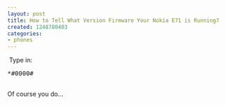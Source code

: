 ```yaml
---
layout: post
title: How to Tell What Version Firmware Your Nokia E71 is Running?
created: 1248780403
categories:
- phones
---
```

<p>&nbsp;Type in:</p>
<pre>
*#0000#

</pre>
<p>Of course you do...</p>
